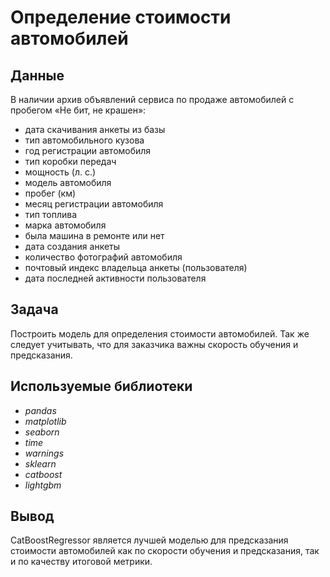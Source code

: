 # Определение стоимости автомобилей

## Данные

В наличии архив объявлений сервиса по продаже автомобилей с пробегом «Не бит, не крашен»:
- дата скачивания анкеты из базы
- тип автомобильного кузова
- год регистрации автомобиля
- тип коробки передач
- мощность (л. с.)
- модель автомобиля
- пробег (км)
- месяц регистрации автомобиля
- тип топлива
- марка автомобиля
- была машина в ремонте или нет
- дата создания анкеты
- количество фотографий автомобиля
- почтовый индекс владельца анкеты (пользователя)
- дата последней активности пользователя

## Задача

Построить модель для определения стоимости автомобилей. Так же следует учитывать, что для заказчика важны скорость обучения и предсказания.

## Используемые библиотеки
- *pandas*
- *matplotlib*
- *seaborn*
- *time*
- *warnings*
- *sklearn*
- *catboost*
- *lightgbm*

## Вывод

CatBoostRegressor является лучшей моделью для предсказания стоимости автомобилей как по скорости обучения и предсказания, так и по качеству итоговой метрики.
